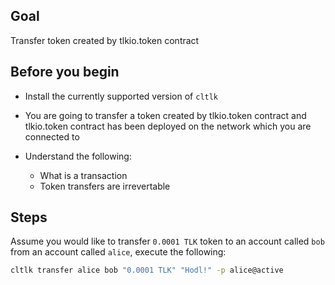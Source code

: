 ## Goal

Transfer token created by tlkio.token contract

## Before you begin

* Install the currently supported version of `cltlk`

* You are going to transfer a token created by tlkio.token contract and tlkio.token contract has been deployed on the network which you are connected to

* Understand the following:
  * What is a transaction
  * Token transfers are irrevertable 

## Steps

Assume you would like to transfer `0.0001 TLK` token to an account called `bob` from an account called `alice`, execute the following:

```sh
cltlk transfer alice bob "0.0001 TLK" "Hodl!" -p alice@active
```

